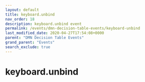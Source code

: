 ```yaml
---
layout: default
title: keyboard.unbind
nav_order: 18
description: keyboard.unbind event
permalink: /events/dmn-decision-table-events/keyboard-unbind
last_modified_date: 2020-04-27T17:54:08+0000
parent: "DMN Decision Table Events"
grand_parent: "Events"
search_exclude: true
---
```


# keyboard.unbind
